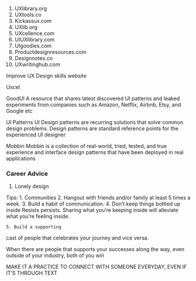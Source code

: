 
1. UXlibrary.org
2. UXtools.co
3. Kickassux.com
4. UXlib.org
5. UXcellence.com
6. UIUXlibrary.com
7. UIgoodies.com
8. Productdesignresources.com
9. Designnotes.co
10. UXwritinghub.com


Improve UX Design skills website

Uxcel


GoodUI
A resource that shares latest discovered UI patterns and 
leaked experiments from companies such as Amazon, 
Netflix, Airbnb, Etsy, and Google etc


UI Patterns
UI Design patterns are recurring solutions that solve 
common design problems. Design patterns are standard 
reference points for the experienced UI designer


Mobbin
Mobbin is a collection of real-world, tried, tested, and 
true experience and interface design patterns that have 
been deployed in real applications


### Career Advice
1. Lonely design
  
  Tips: 
    1. Communities
    2. Hangout with friends and/or family at least 5 times a week.
    3. Build a habit of communication. 
    4. Don’t keep things bottled up inside
        Resists persists. Sharing what you’re keeping inside will alleviate what you’re feeling inside.

    5. Build a supporting 
cast of people that 
celebrates your 
journey and 
vice versa.

When there are people that supports your 
successes along the way, even outside of your 
industry, both of you win


MAKE IT A PRACTICE TO  CONNECT WITH SOMEONE  EVERYDAY, EVEN IF IT’S  THROUGH TEXT